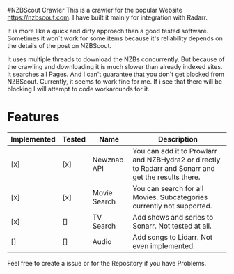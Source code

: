 #NZBScout Crawler
This is a crawler for the popular Website https://nzbscout.com.
I have built it mainly for integration with Radarr.

It is more like a quick and dirty approach than a good tested software.
Sometimes it won´t work for some items because it's reliability depends on the details of the post on NZBScout.

It uses multiple threads to download the NZBs concurrently. 
But because of the crawling and downloading it is much slower than already indexed sites.
It searches all Pages. And I can't guarantee that you don't get blocked from NZBScout.
Currently, it seems to work fine for me. If i see that there will be blocking I will attempt to code workarounds for it.


# Features
| Implemented | Tested | Name         | Description                                                                                          |
|-------------|--------|--------------|------------------------------------------------------------------------------------------------------|
| [x]         | [x]    | Newznab API  | You can add it to Prowlarr and NZBHydra2 or directly to Radarr and Sonarr and get the results there. |
| [x]         | [x]    | Movie Search | You can search for all Movies. Subcategories currently not supported.                                |
| [x]         | []     | TV Search    | Add shows and series to Sonarr. Not tested at all.                                                   |
| []          | []     | Audio        | Add songs to Lidarr. Not even implemented.                                                           | 

Feel free to create a issue or for the Repository if you have Problems.
